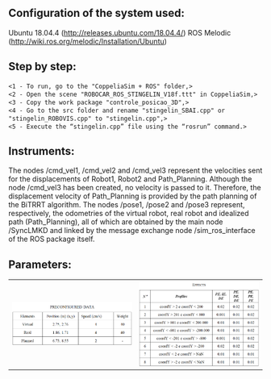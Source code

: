 ## Configuration of the system used:
Ubuntu 18.04.4 (http://releases.ubuntu.com/18.04.4/)
ROS Melodic (http://wiki.ros.org/melodic/Installation/Ubuntu)

## Step by step:
```
<1 - To run, go to the "CoppeliaSim + ROS" folder,>
<2 - Open the scene "ROBOCAR_ROS_STINGELIN_V18f.ttt" in CoppeliaSim,>
<3 - Copy the work package "controle_posicao_3D",>
<4 - Go to the src folder and rename "stingelin_SBAI.cpp" or "stingelin_ROBOVIS.cpp" to "stingelin.cpp",>
<5 - Execute the “stingelin.cpp” file using the “rosrun” command.>
```

## Instruments:
The nodes /cmd_vel1, /cmd_vel2 and /cmd_vel3 represent the velocities sent for the displacements of Robot1, Robot2 and Path_Planning. Although the node /cmd_vel3 has been created, no velocity is passed to it. Therefore, the displacement velocity of Path_Planning is provided by the path planning of the BiTRRT algorithm. The nodes /pose1, /pose2 and /pose3 represent, respectively, the odometries of the virtual robot, real robot and idealized path (Path_Planning), all of which are obtained by the main node /SyncLMKD and linked by the message exchange node /sim_ros_interface of the ROS package itself. 

## Parameters:

<table>
  <tr>
    <td align="center">
        <img src="config.png" width="500px;" /><br>
      </a>
    </td>
    <td align="center">
        <img src="perfis.png" width="500px;" /><br>
      </a>
    </td>
</table>

